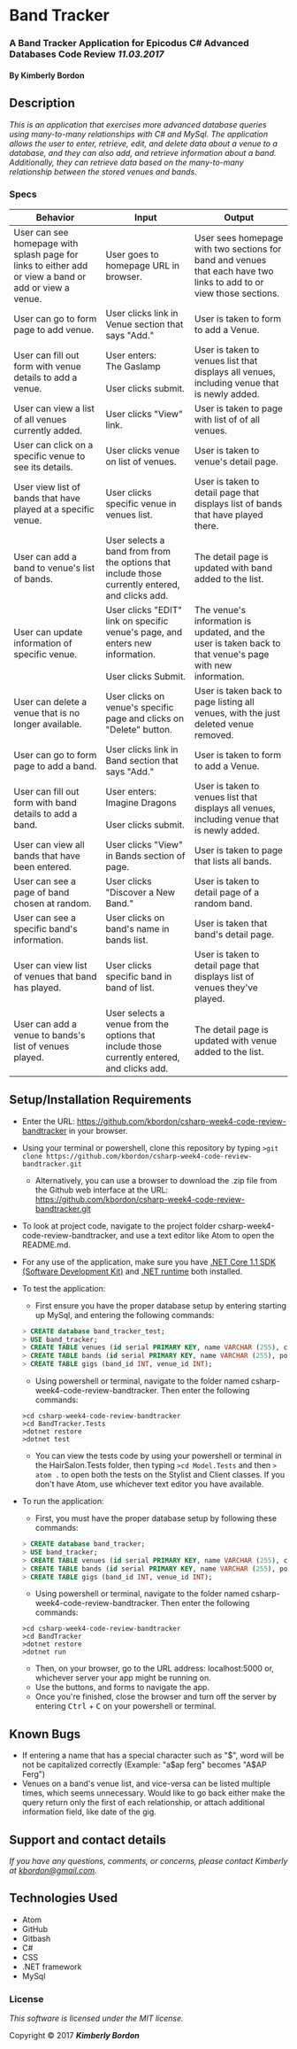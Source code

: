 # Band Tracker
### A Band Tracker Application for Epicodus C# Advanced Databases Code Review _11.03.2017_

#### By Kimberly Bordon

## Description
_This is an application that exercises more advanced database queries using many-to-many relationships with C# and MySql. The application allows the user to enter, retrieve, edit, and delete data about a venue to a database, and they can also add, and retrieve information about a band. Additionally, they can retrieve data based on the many-to-many relationship between the stored venues and bands._

### Specs
|Behavior|Input|Output|
|-|-|-|
|User can see homepage with splash page for links to either add or view a band or add or view a venue.| User goes to homepage URL in browser.| User sees homepage with two sections for band and venues that each have two links to add to or view those sections. |
| User can go to form page to add venue. | User clicks link in Venue section that says "Add." | User is taken to form to add a Venue. |
| User can fill out form with venue details to add a venue. | User enters: <br>The Gaslamp<br><br> User clicks submit. | User is taken to venues list that displays all venues, including venue that is newly added. |
| User can view a list of all venues currently added. | User clicks "View" link. | User is taken to page with list of of all venues. |
| User can click on a specific venue to see its details. | User clicks venue on list of venues. | User is taken to venue's detail page. |
| User view list of bands that have played at a specific venue. | User clicks specific venue in venues list. | User is taken to detail page that displays list of bands that have played there. |
| User can add a band to venue's list of bands. | User selects a band from from the options that include those currently entered, and clicks add. | The detail page is updated with band added to the list. |
| User can update information of specific venue. | User clicks "EDIT" link on specific venue's page, and enters new information. <br><br>User clicks Submit. | The venue's information is updated, and the user is taken back to that venue's page with new information.|
| User can delete a venue that is no longer available. | User clicks on venue's specific page and clicks on "Delete" button. | User is taken back to page listing all venues, with the just deleted venue removed. |
| User can go to form page to add a band. | User clicks link in Band section that says "Add." | User is taken to form to add a Venue. |
| User can fill out form with band details to add a band. | User enters: <br>Imagine Dragons<br><br> User clicks submit. | User is taken to venues list that displays all venues, including venue that is newly added. |
| User can view all bands that have been entered. | User clicks "View" in Bands section of page. | User is taken to page that lists all bands. |
| User can see a page of band chosen at random. | User clicks "Discover a New Band." | User is taken to detail page of a random band. |
| User can see a specific band's information. | User clicks on band's name in bands list. | User is taken that band's detail page. |
| User can view list of venues that band has played. | User clicks specific band in band of list. | User is taken to detail page that displays list of venues they've played. |
| User can add a venue to bands's list of venues played. | User selects a venue from the options that include those currently entered, and clicks add. | The detail page is updated with venue added to the list. |

## Setup/Installation Requirements
* Enter the URL: https://github.com/kbordon/csharp-week4-code-review-bandtracker in your browser.
* Using your terminal or powershell, clone this repository by typing ```>git clone https://github.com/kbordon/csharp-week4-code-review-bandtracker.git```
    * Alternatively, you can use a browser to download the .zip file from the Github web interface at the URL: https://github.com/kbordon/csharp-week4-code-review-bandtracker.git
* To look at project code, navigate to the project folder csharp-week4-code-review-bandtracker, and use a text editor like Atom to open the README.md.
* For any use of the application, make sure you have [.NET Core 1.1 SDK (Software Development Kit)](https://download.microsoft.com/download/F/4/F/F4FCB6EC-5F05-4DF8-822C-FF013DF1B17F/dotnet-dev-win-x64.1.1.4.exe) and [.NET runtime](https://download.microsoft.com/download/6/F/B/6FB4F9D2-699B-4A40-A674-B7FF41E0E4D2/dotnet-win-x64.1.1.4.exe) both installed.
* To test the application:
  * First ensure you have the proper database setup by entering starting up MySql, and entering the following commands:
  ```SQL
  > CREATE database band_tracker_test;
  > USE band_tracker;
  > CREATE TABLE venues (id serial PRIMARY KEY, name VARCHAR (255), city VARCHAR (255), capacity INT);
  > CREATE TABLE bands (id serial PRIMARY KEY, name VARCHAR (255), popularity INT);
  > CREATE TABLE gigs (band_id INT, venue_id INT);
  ```
  * Using powershell or terminal, navigate to the folder named csharp-week4-code-review-bandtracker. Then enter the following commands:
  ```
  >cd csharp-week4-code-review-bandtracker
  >cd BandTracker.Tests
  >dotnet restore
  >dotnet test
  ```
  * You can view the tests code by using your powershell or terminal in the HairSalon.Tests folder, then typing ```>cd Model.Tests``` and then ```> atom .``` to open both the tests on the Stylist and Client classes. If you don't have Atom, use whichever text editor you have available.

* To run the application:
  * First, you must have the proper database setup by following these commands:
  ```SQL
  > CREATE database band_tracker;
  > USE band_tracker;
  > CREATE TABLE venues (id serial PRIMARY KEY, name VARCHAR (255), city VARCHAR (255), capacity INT);
  > CREATE TABLE bands (id serial PRIMARY KEY, name VARCHAR (255), popularity INT);
  > CREATE TABLE gigs (band_id INT, venue_id INT);
  ```
  * Using powershell or terminal, navigate to the folder named csharp-week4-code-review-bandtracker. Then enter the following commands:
  ```
  >cd csharp-week4-code-review-bandtracker
  >cd BandTracker
  >dotnet restore
  >dotnet run
  ```
  * Then, on your browser, go to the URL address: localhost:5000 or, whichever server your app might be running on.
  * Use the buttons, and forms to navigate the app.
  * Once you're finished, close the browser and turn off the server by entering <kbd>Ctrl</kbd> + <kbd>C</kbd> on your powershell or terminal.

## Known Bugs
* If entering a name that has a special character such as "$", word will be not be capitalized correctly (Example: "a$ap ferg" becomes "A$AP Ferg")
* Venues on a band's venue list, and vice-versa can be listed multiple times, which seems unnecessary. Would like to go back either make the query return only the first of each relationship, or attach additional information field, like date of the gig.

## Support and contact details

_If you have any questions, comments, or concerns, please contact Kimberly at [kbordon@gmail.com](mailto:kbordon@gmail.com)._

## Technologies Used

* Atom
* GitHub
* Gitbash
* C#
* CSS
* .NET framework
* MySql

### License

*This software is licensed under the MIT license.*

Copyright © 2017 **_Kimberly Bordon_**
